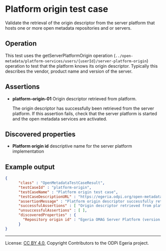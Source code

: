 <!-- SPDX-License-Identifier: CC-BY-4.0 -->
<!-- Copyright Contributors to the ODPi Egeria project. -->


# Platform origin test case

Validate the retrieval of the origin descriptor from the server platform that hosts one or more open metadata
repositories and or servers.

## Operation

This test uses the getServerPlatformOrigin operation (`../open-metadata/platform-services/users/{userId}/server-platform-origin`)
operation to test that the platform knows its origin descriptor.
Typically this describes the vendor, product name and version of the server.

## Assertions

* **platform-origin-01** Origin descriptor retrieved from platform.

   The origin descriptor has successfully been retrieved from the server platform.
If this assertion fails, check that the server platform is started and the
open metadata services are activated.

## Discovered properties

* **Platform origin id** descriptive name for the server platform implementation

## Example output

```json
{
      "class" : "OpenMetadataTestCaseResult",
      "testCaseId" : "platform-origin",
      "testCaseName" : "Platform origin test case",
      "testCaseDescriptionURL" : "https://egeria.odpi.org/open-metadata-conformance-suite/docs/platform-workbench/platfrom-origin-test-case.md",
      "assertionMessage" : "Platform origin descriptor successfully retrieved",
      "successfulAssertions" : [ "Origin descriptor retrieved from platform." ],
      "unsuccessfulAssertions" : [ ],
      "discoveredProperties" : {
        "Repository origin id" : "Egeria OMAG Server Platform (version 3.6)"
      }
}
```



----
License: [CC BY 4.0](https://creativecommons.org/licenses/by/4.0/),
Copyright Contributors to the ODPi Egeria project.
